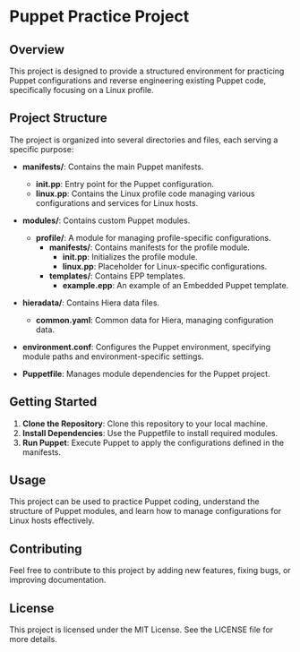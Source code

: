 # Puppet Practice Project

## Overview
This project is designed to provide a structured environment for practicing Puppet configurations and reverse engineering existing Puppet code, specifically focusing on a Linux profile.

## Project Structure
The project is organized into several directories and files, each serving a specific purpose:

- **manifests/**: Contains the main Puppet manifests.
  - **init.pp**: Entry point for the Puppet configuration.
  - **linux.pp**: Contains the Linux profile code managing various configurations and services for Linux hosts.

- **modules/**: Contains custom Puppet modules.
  - **profile/**: A module for managing profile-specific configurations.
    - **manifests/**: Contains manifests for the profile module.
      - **init.pp**: Initializes the profile module.
      - **linux.pp**: Placeholder for Linux-specific configurations.
    - **templates/**: Contains EPP templates.
      - **example.epp**: An example of an Embedded Puppet template.

- **hieradata/**: Contains Hiera data files.
  - **common.yaml**: Common data for Hiera, managing configuration data.

- **environment.conf**: Configures the Puppet environment, specifying module paths and environment-specific settings.

- **Puppetfile**: Manages module dependencies for the Puppet project.

## Getting Started
1. **Clone the Repository**: Clone this repository to your local machine.
2. **Install Dependencies**: Use the Puppetfile to install required modules.
3. **Run Puppet**: Execute Puppet to apply the configurations defined in the manifests.

## Usage
This project can be used to practice Puppet coding, understand the structure of Puppet modules, and learn how to manage configurations for Linux hosts effectively.

## Contributing
Feel free to contribute to this project by adding new features, fixing bugs, or improving documentation. 

## License
This project is licensed under the MIT License. See the LICENSE file for more details.